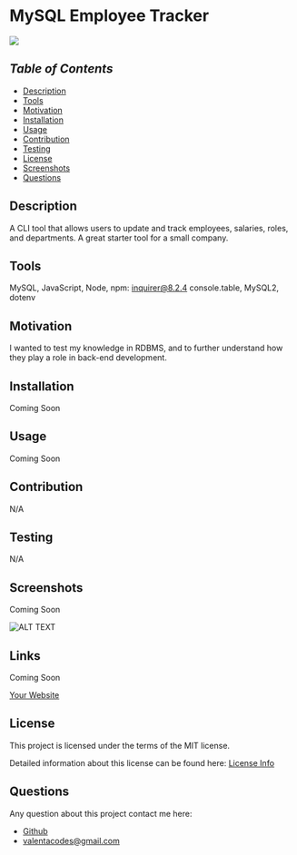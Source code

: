 # MySQL Employee Tracker

<a href="https://choosealicense.com/licenses/mit">
<img src="https://img.shields.io/badge/License-MIT-blue" />
</a>

## _Table of Contents_

- [Description](#description)
- [Tools](#tools)
- [Motivation](#motivation)
- [Installation](#installation)
- [Usage](#usage)
- [Contribution](#contribution)
- [Testing](#testing)
- [License](#license)
- [Screenshots](#screenshots)
- [Questions](#questions)

## **Description**

A CLI tool that allows users to update and track employees, salaries, roles, and departments. A great starter tool for a small company.

## **Tools**

MySQL, JavaScript, Node, npm: inquirer@8.2.4 console.table, MySQL2, dotenv

## **Motivation**

I wanted to test my knowledge in RDBMS, and to further understand how they play a role in back-end development.

## **Installation**

Coming Soon

## **Usage**

Coming Soon

## **Contribution**

N/A

## **Testing**

N/A

## **Screenshots**

Coming Soon

![ALT TEXT](URL)

## **Links**

Coming Soon

[Your Website](URL)

## License

This project is licensed under the terms of the MIT license.

Detailed information about this license can be found here: [License Info](https://choosealicense.com/licenses/mit)

## Questions

Any question about this project contact me here:

- [Github](https://github.com/valentacodes)
- <valentacodes@gmail.com>
